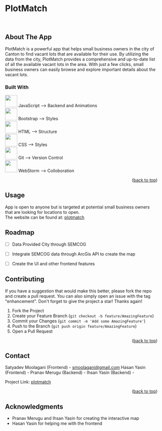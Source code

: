 <a name="readme-top"></a>

# PlotMatch

<br>


<!-- ABOUT THE PROJECT -->
## About The App


PlotMatch is a powerful app that helps small business owners in the city of Canton to find vacant lots that are available for their use. By utilizing the data from the city, PlotMatch provides a comprehensive and up-to-date list of all the available vacant lots in the area. With just a few clicks, small business owners can easily browse and explore important details about the vacant lots.

### Built With

<img height="40" src="https://user-images.githubusercontent.com/25181517/117447155-6a868a00-af3d-11eb-9cfe-245df15c9f3f.png"> JavaScript  --> Backend and Animations
<br>
<img height="40" src="https://user-images.githubusercontent.com/25181517/183898054-b3d693d4-dafb-4808-a509-bab54cf5de34.png"> Bootstrap --> Styles
<br>
<img height="40" src="https://user-images.githubusercontent.com/25181517/192158954-f88b5814-d510-4564-b285-dff7d6400dad.png"> HTML --> Structure
<br>
<img height="40" src="https://user-images.githubusercontent.com/25181517/183898674-75a4a1b1-f960-4ea9-abcb-637170a00a75.png"> CSS --> Styles
<br>
<img height="40" src="https://user-images.githubusercontent.com/25181517/192108372-f71d70ac-7ae6-4c0d-8395-51d8870c2ef0.png"> Git --> Version Control
<br>
<img height="40" src="https://user-images.githubusercontent.com/25181517/192108893-b1eed3c7-b2c4-4e1c-9e9f-c7e83637b33d.png"> WebStorm --> Colloboration
<br>
<p align="right">(<a href="#readme-top">back to top</a>)</p>


<!-- USAGE EXAMPLES -->
## Usage

App is open to anyone but is targeted at potential small business owners that are looking for locations to open.
<br>
The website can be found at: [plotmatch](https://plotmatchapp.netlify.app/)



<!-- ROADMAP -->
## Roadmap

- [ ] Data Provided City through SEMCOG
- [ ] Integrate SEMCOG data through ArcGis API to create the map
- [ ] Create the UI and other frontend features


<!-- CONTRIBUTING -->
## Contributing

If you have a suggestion that would make this better, please fork the repo and create a pull request. You can also simply open an issue with the tag "enhancement".
Don't forget to give the project a star! Thanks again!

1. Fork the Project
2. Create your Feature Branch (`git checkout -b feature/AmazingFeature`)
3. Commit your Changes (`git commit -m 'Add some AmazingFeature'`)
4. Push to the Branch (`git push origin feature/AmazingFeature`)
5. Open a Pull Request

<p align="right">(<a href="#readme-top">back to top</a>)</p>




<!-- CONTACT -->
## Contact

Satyadev Moolagani (Frontend) - smoolagani@gmail.com
Hasan Yasin (Frontend) - 
Pranav Merugu (Backend) - 
Ihsan Yasin (Backend) - 


Project Link:  [plotmatch](https://plotmatchapp.netlify.app/)

<p align="right">(<a href="#readme-top">back to top</a>)</p>



<!-- ACKNOWLEDGMENTS -->
## Acknowledgments

* []() Pranav Merugu and Ihsan Yasin for creating the interactive map
* []() Hasan Yasin for helping me with the frontend


<!-- MARKDOWN LINKS & IMAGES -->
<!-- https://www.markdownguide.org/basic-syntax/#reference-style-links -->
[contributors-shield]: https://img.shields.io/github/contributors/github_username/repo_name.svg?style=for-the-badge
[contributors-url]: https://github.com/github_username/repo_name/graphs/contributors
[license-shield]: https://img.shields.io/github/license/github_username/repo_name.svg?style=for-the-badge
[license-url]: https://github.com/github_username/repo_name/blob/master/LICENSE.txt
[linkedin-shield]: https://img.shields.io/badge/-LinkedIn-black.svg?style=for-the-badge&logo=linkedin&colorB=555
[linkedin-url]: https://www.linkedin.com/in/satyadev-moolagani-27195a257/

